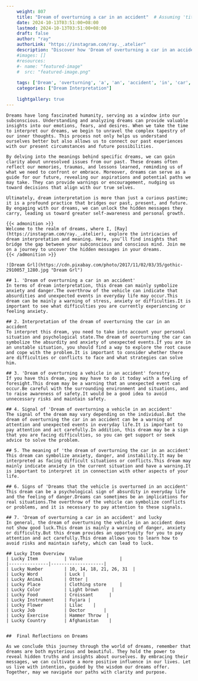 ```yaml
---
    weight: 807
    title: "Dream of overturning a car in an accident"  # Assuming 'title' column exists
    date: 2024-10-13T03:51:00+08:00
    lastmod: 2024-10-13T03:51:00+08:00
    draft: false
    author: "ray"
    authorLink: "https://instagram.com/ray._.atelier"
    description: "Discover how 'Dream of overturning a car in an accident' can interpret your future and uncover its significant meanings in your life."
    #images: []
    #resources:
    #- name: "featured-image"
    #  src: "featured-image.png"
    
    tags: ['Dream', 'overturning', 'a', 'an', 'accident', 'in', 'car', 'of']
    categories: ["Dream Interpretation"]
    
    lightgallery: true
---
```

    
    Dreams have long fascinated humanity, serving as a window into our subconscious. Understanding and analyzing dreams can provide valuable insights into our emotions, fears, and desires. When we take the time to interpret our dreams, we begin to unravel the complex tapestry of our inner thoughts. This process not only helps us understand ourselves better but also allows us to connect our past experiences with our present circumstances and future possibilities.
    
    By delving into the meanings behind specific dreams, we can gain clarity about unresolved issues from our past. These dreams often reflect our memories, traumas, and lessons learned, reminding us of what we need to confront or embrace. Moreover, dreams can serve as a guide for our future, revealing our aspirations and potential paths we may take. They can provide warnings or encouragement, nudging us toward decisions that align with our true selves.
    
    Ultimately, dream interpretation is more than just a curious pastime; it is a profound practice that bridges our past, present, and future. By engaging with our dreams, we can unlock the hidden messages they carry, leading us toward greater self-awareness and personal growth.
    
    {{< admonition >}}
    Welcome to the realm of dreams, where I, [Ray](https://instagram.com/ray._.atelier), explore the intricacies of dream interpretation and meaning. Here, you’ll find insights that bridge the gap between your subconscious and conscious mind. Join me on a journey to uncover the hidden messages in your dreams.
    {{< /admonition >}}
    
    ![Dream Grl](https://cdn.pixabay.com/photo/2017/11/02/03/35/gothic-2910057_1280.jpg "Dream Grl")
    
    ## 1. 'Dream of overturning a car in an accident'
    In terms of dream interpretation, this dream can mainly symbolize anxiety and danger.The overthrow of the vehicle can indicate that absurdities and unexpected events in everyday life may occur.This dream can be mainly a warning of stress, anxiety or difficulties.It is important to see what difficulties you are currently experiencing or feeling anxiety.
    
    ## 2. Interpretation of the dream of overturning the car in an accident
    To interpret this dream, you need to take into account your personal situation and psychological state.The dream of overturning the car can symbolize the absurdity and anxiety of unexpected events.If you are in an unstable situation, you should find a way to explore the root cause and cope with the problem.It is important to consider whether there are difficulties or conflicts to face and what strategies can solve him.
    
    ## 3. 'Dream of overturning a vehicle in an accident' forestry
    If you have this dream, you may have to do it today with a feeling of foresight.This dream may be a warning that an unexpected event can occur.Be careful with the surrounding environment and situations, and to raise awareness of safety.It would be a good idea to avoid unnecessary risks and maintain safety.
    
    ## 4. Signal of 'Dream of overturning a vehicle in an accident'
    The signal of the dream may vary depending on the individual.But the dream of overturning the car in an accident can be a warning of attention and unexpected events in everyday life.It is important to pay attention and act carefully.In addition, this dream may be a sign that you are facing difficulties, so you can get support or seek advice to solve the problem.
    
    ## 5. The meaning of 'the dream of overturning the car in an accident'
    This dream can symbolize anxiety, danger, and instability.It may be interpreted as facing difficult situations or conflicts.This dream may mainly indicate anxiety in the current situation and have a warning.It is important to interpret it in connection with other aspects of your life.
    
    ## 6. Signs of 'Dreams that the vehicle is overturned in an accident'
    This dream can be a psychological sign of absurdity in everyday life and the feeling of danger.Dreams can sometimes be an implications for real situations.The overthrow of the vehicle can symbolize conflicts or problems, and it is necessary to pay attention to these signals.
    
    ## 7. 'Dream of overturning a car in an accident' and lucky
    In general, the dream of overturning the vehicle in an accident does not show good luck.This dream is mainly a warning of danger, anxiety or difficulty.But this dream provides an opportunity for you to pay attention and act carefully.This dream allows you to learn how to avoid risks and maintain safety, which can lead to luck.
    
    ## Lucky Item Overview
    | Lucky Item          | Value              |
    |---------------|--------------------|
    | Lucky Number        | 10, 14, 18, 21, 26, 31  |
    | Lucky Word          | Luck |
    | Lucky Animal        | Otter |
    | Lucky Place         | Clothing store     |
    | Lucky Color         | Light brown     |
    | Lucky Food          | Croissant      |
    | Lucky Instrument    | Fujara |
    | Lucky Flower        | Lilac    |
    | Lucky Job           | Doctor       |
    | Lucky Exercise      | Hammer Throw  |
    | Lucky Country       | Afghanistan    |
    
    
    ##  Final Reflections on Dreams
    
    As we conclude this journey through the world of dreams, remember that dreams are both mysterious and beautiful. They hold the power to reveal hidden truths and insights about ourselves. By embracing their messages, we can cultivate a more positive influence in our lives. Let us live with intention, guided by the wisdom our dreams offer. Together, may we navigate our paths with clarity and purpose.
    
